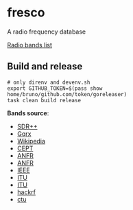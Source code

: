 # fresco
A radio frequency database

[Radio bands list](datasets/bands.fwf)

## Build and release
```
# only direnv and devenv.sh
export GITHUB_TOKEN=$(pass show home/bruno/github.com/token/goreleaser)
task clean build release
```

**Bands source**:
- [SDR++](https://github.com/AlexandreRouma/SDRPlusPlus/tree/master/root/res/bandplans)
- [Gqrx](https://raw.githubusercontent.com/gqrx-sdr/gqrx/master/resources/bandplan.csv)
- [Wikipedia](https://en.wikipedia.org/wiki/Frequency_allocation)
- [CEPT](https://efis.cept.org/sitecontent.jsp?sitecontent=ecatable)
- [ANFR](https://www.anfr.fr/fileadmin/mediatheque/documents/ANFR/ANFR-spectre-frequences-juin-2020.pdf)
- [ANFR](https://www.anfr.fr/fileadmin/mediatheque/documents/tnrbf/TNRBF_2021-05-04.pdf)
- [IEEE](http://www.classic.grss-ieee.org/frequency_allocations.html)
- [ITU](https://www.itu.int/en/publications/ITU-R/pages/publications.aspx?parent=R-REG-RR-2020&media=electronic)
- [ITU](https://www.itu.int/en/ITU-R/terrestrial/fmd/Pages/frequency-plans.aspx)
- [hackrf](https://github.com/pavsa/hackrf-spectrum-analyzer/blob/master/src/hackrf-sweep/src-java/resources/freq-europe.csv)
- [ctu](https://spektrum.ctu.cz/en/band)

